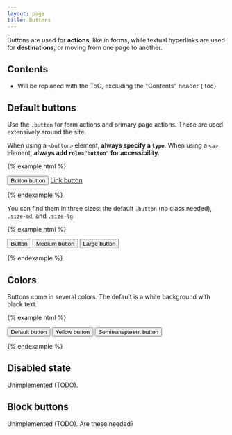 ```yaml
---
layout: page
title: Buttons
---
```


Buttons are used for **actions**, like in forms, while textual hyperlinks are used for **destinations**, or moving from one page to another.

## Contents

* Will be replaced with the ToC, excluding the "Contents" header
{:toc}

## Default buttons

Use the `.button` for form actions and primary page actions. These are used extensively around the site.

When using a `<button>` element, **always specify a `type`**. When using a `<a>` element, **always add `role="button"` for accessibility**.

{% example html %}
<p class="button-example">
  <button class="button" type="button">Button button</button>
  <a class="button" href="#" role="button">Link button</a>
</p>
{% endexample %}

You can find them in three sizes: the default `.button` (no class needed), `.size-md`, and  `.size-lg`.

{% example html %}
<p class="button-example">
  <button class="button" type="button">Button</button>
  <button class="button size-md" type="button">Medium button</button>
  <button class="button size-lg" type="button">Large button</button>
</p>
{% endexample %}

## Colors

Buttons come in several colors. The default is a white background with black text.

{% example html %}
<p class="button-example">
  <button class="button" type="button">Default button</button>
  <button class="button color-yellow" type="button">Yellow button</button>
  <button class="button color-semitransparent" type="button">Semitransparent button</button>
</p>
{% endexample %}

## Disabled state

Unimplemented (TODO).

## Block buttons

Unimplemented (TODO). Are these needed?
